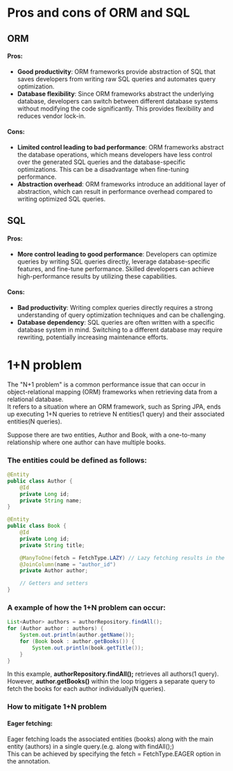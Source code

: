 # Pros and cons of ORM and SQL
## ORM
#### Pros:
- **Good productivity**:  ORM frameworks provide abstraction of SQL that saves developers from writing raw SQL queries and automates query optimization.
- **Database flexibility**: Since ORM frameworks abstract the underlying database, developers can switch between different database systems without modifying the code significantly. This provides flexibility and reduces vendor lock-in.

#### Cons:
- **Limited control leading to bad performance**: ORM frameworks abstract the database operations, which means developers have less control over the generated SQL queries and the database-specific optimizations. This can be a disadvantage when fine-tuning performance.
- **Abstraction overhead**: ORM frameworks introduce an additional layer of abstraction, which can result in performance overhead compared to writing optimized SQL queries.

## SQL
#### Pros:
- **More control leading to good performance**: Developers can optimize queries by writing SQL queries directly, leverage database-specific features, and fine-tune performance. Skilled developers can achieve high-performance results by utilizing these capabilities.

#### Cons:
- **Bad productivity**: Writing complex queries directly requires a strong understanding of query optimization techniques and can be challenging.
- **Database dependency**: SQL queries are often written with a specific database system in mind. Switching to a different database may require rewriting, potentially increasing maintenance efforts.

# 1+N problem
The "N+1 problem" is a common performance issue that can occur in object-relational mapping (ORM) frameworks when retrieving data from a relational database.<br>
It refers to a situation where an ORM framework, such as Spring JPA, ends up executing 1+N queries to retrieve N entities(1 query) and their associated entities(N queries).<br>

Suppose there are two entities, Author and Book, with a one-to-many relationship where one author can have multiple books.
### The entities could be defined as follows:
~~~java
@Entity
public class Author {
    @Id
    private Long id;
    private String name;
}

@Entity
public class Book {
    @Id
    private Long id;
    private String title;

    @ManyToOne(fetch = FetchType.LAZY) // Lazy fetching results in the 1+N problem
    @JoinColumn(name = "author_id")
    private Author author;

    // Getters and setters
}
~~~
### A example of how the 1+N problem can occur:
~~~java
List<Author> authors = authorRepository.findAll();
for (Author author : authors) {
    System.out.println(author.getName());
    for (Book book : author.getBooks()) {
        System.out.println(book.getTitle());
    }
}
~~~
In this example, **authorRepository.findAll();** retrieves all authors(1 query).<br>
However, **author.getBooks()** within the loop triggers a separate query to fetch the books for each author individually(N queries).<br>
### How to mitigate 1+N problem
#### Eager fetching:
Eager fetching loads the associated entities (books) along with the main entity (authors) in a single query.(e.g. along with findAll();)<br>
This can be achieved by specifying the fetch = FetchType.EAGER option in the annotation.<br>
